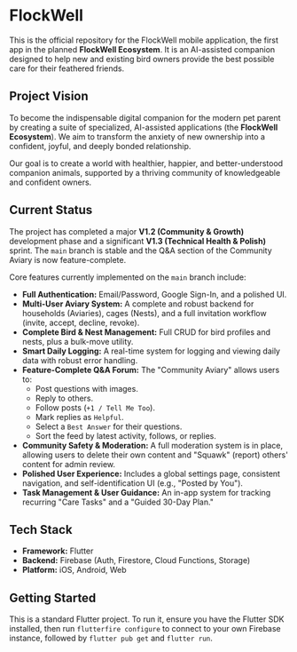# FlockWell

This is the official repository for the FlockWell mobile application, the first app in the planned **FlockWell Ecosystem**. It is an AI-assisted companion designed to help new and existing bird owners provide the best possible care for their feathered friends.

## Project Vision

To become the indispensable digital companion for the modern pet parent by creating a suite of specialized, AI-assisted applications (the **FlockWell Ecosystem**). We aim to transform the anxiety of new ownership into a confident, joyful, and deeply bonded relationship.

Our goal is to create a world with healthier, happier, and better-understood companion animals, supported by a thriving community of knowledgeable and confident owners.

## Current Status

The project has completed a major **V1.2 (Community & Growth)** development phase and a significant **V1.3 (Technical Health & Polish)** sprint. The `main` branch is stable and the Q&A section of the Community Aviary is now feature-complete.

Core features currently implemented on the `main` branch include:
- **Full Authentication:** Email/Password, Google Sign-In, and a polished UI.
- **Multi-User Aviary System:** A complete and robust backend for households (Aviaries), cages (Nests), and a full invitation workflow (invite, accept, decline, revoke).
- **Complete Bird & Nest Management:** Full CRUD for bird profiles and nests, plus a bulk-move utility.
- **Smart Daily Logging:** A real-time system for logging and viewing daily data with robust error handling.
- **Feature-Complete Q&A Forum:** The "Community Aviary" allows users to:
    - Post questions with images.
    - Reply to others.
    - Follow posts (`+1 / Tell Me Too`).
    - Mark replies as `Helpful`.
    - Select a `Best Answer` for their questions.
    - Sort the feed by latest activity, follows, or replies.
- **Community Safety & Moderation:** A full moderation system is in place, allowing users to delete their own content and "Squawk" (report) others' content for admin review.
- **Polished User Experience:** Includes a global settings page, consistent navigation, and self-identification UI (e.g., "Posted by You").
- **Task Management & User Guidance:** An in-app system for tracking recurring "Care Tasks" and a "Guided 30-Day Plan."

## Tech Stack

- **Framework:** Flutter
- **Backend:** Firebase (Auth, Firestore, Cloud Functions, Storage)
- **Platform:** iOS, Android, Web

## Getting Started

This is a standard Flutter project. To run it, ensure you have the Flutter SDK installed, then run `flutterfire configure` to connect to your own Firebase instance, followed by `flutter pub get` and `flutter run`.